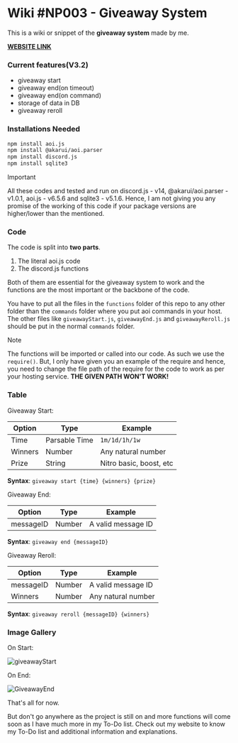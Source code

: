 # Wiki #NP003 - Giveaway System

This is a wiki or snippet of the **giveaway system** made by me.

**[WEBSITE LINK](https://nanotech-wikis.vercel.app/code/giveaway)**

### Current features(V3.2)

- giveaway start
- giveaway end(on timeout)
- giveaway end(on command)
- storage of data in DB
- giveaway reroll

### Installations Needed

```bash
npm install aoi.js
npm install @akarui/aoi.parser
npm install discord.js
npm install sqlite3
```

> [!IMPORTANT]
> All these codes and tested and run on discord.js - v14, @akarui/aoi.parser - v1.0.1, aoi.js - v6.5.6 and sqlite3 - v5.1.6. Hence, I am not giving you any promise of the working of this code if your package versions are higher/lower than the mentioned.

### Code

The code is split into __two parts__. 
1. The literal aoi.js code 
1. The discord.js functions

Both of them are essential for the giveaway system to work and the functions are the most important or the backbone of the code.

You have to put all the files in the `functions` folder of this repo to any other folder than the `commands` folder where you put aoi commands in your host. The other files like `giveawayStart.js`, `giveawayEnd.js` and `giveawayReroll.js` should be put in the normal `commands` folder.

> [!NOTE]
> The functions will be imported or called into our code. As such we use the `require()`. But, I only have given you an example of the require and hence, you need to change the file path of the require for the code to work as per your hosting service. **THE GIVEN PATH WON'T WORK!**

### Table

Giveaway Start:

| Option | Type | Example |
| ------ | ---- | ------- |
| Time | Parsable Time | `1m/1d/1h/1w` |
| Winners | Number | Any natural number |
| Prize | String | Nitro basic, boost, etc |

**Syntax**: `giveaway start {time} {winners} {prize}`

Giveaway End:

| Option | Type | Example |
| ------ | ---- | ------- |
| messageID | Number | A valid message ID |

**Syntax**: `giveaway end {messageID}`

Giveaway Reroll:

| Option | Type | Example |
| ------ | ---- | ------- |
| messageID | Number | A valid message ID |
| Winners | Number | Any natural number |

**Syntax**: `giveaway reroll {messageID} {winners}`

### Image Gallery

On Start:

![giveawayStart](https://cdn.discordapp.com/attachments/1110083236736024577/1161834662675615786/Screenshot_20231011_191253_Discord.jpg)

On End:

![GiveawayEnd](https://cdn.discordapp.com/attachments/1149961478372347985/1160100773519183912/Screenshot_20231007_115554_Discord.jpg)

That's all for now.

But don't go anywhere as the project is still on and more functions will come soon as I have much more in my To-Do list.
Check out my website to know my To-Do list and additional information and explanations.

